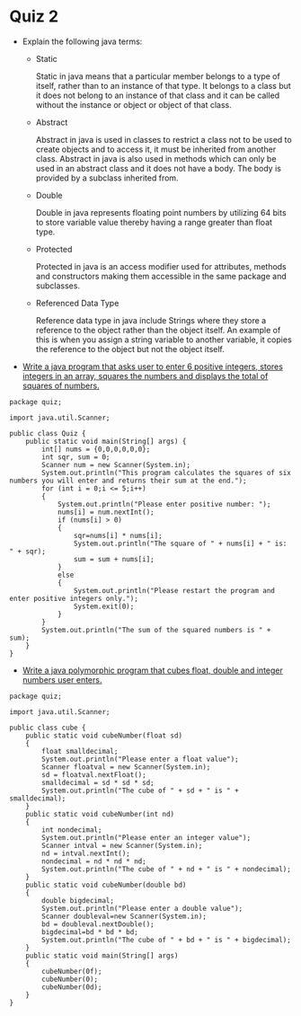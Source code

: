 # Quiz 2

* Explain the following java terms:
    * Static
        <p>Static in java means that a particular member belongs to a type of itself, rather than to an instance of that type. It belongs to a class but it does not belong to an instance of that class and it can be called without the instance or object or object of that class.</p>
    * Abstract
        <p>Abstract in java is used in classes to restrict a class not to be used to create objects and to access it, it must be inherited from another class. Abstract in java is also used in methods which can only be used in an abstract class and it does not have a body. The body is provided by a subclass inherited from.</p>
    * Double
        <p>Double in java represents floating point numbers by utilizing 64 bits to store variable value thereby having a range greater than float type.</p>
    * Protected
        <p>Protected in java is an access modifier used for attributes, methods and constructors making them accessible in the same package and subclasses.</p>
    * Referenced Data Type
        <p>Reference data type in java include Strings where they store a reference to the object rather than the object itself. An example of this is when you assign a string variable to another variable, it copies the reference to the object but not the object itself.</p>

* <a href="https://github.com/olivernjeru/apt/blob/main/apt3040/NetBeansProjects/quiz2/src/quiz2/Quiz2.java">Write a java program that asks user to enter 6 positive integers,  stores integers in an array, squares the numbers and displays the total of squares of numbers.</a>
```
package quiz;

import java.util.Scanner;

public class Quiz {
    public static void main(String[] args) {
        int[] nums = {0,0,0,0,0,0};
        int sqr, sum = 0;
        Scanner num = new Scanner(System.in);
        System.out.println("This program calculates the squares of six numbers you will enter and returns their sum at the end.");
        for (int i = 0;i <= 5;i++)
        {
            System.out.println("Please enter positive number: ");
            nums[i] = num.nextInt();
            if (nums[i] > 0)
            {
                sqr=nums[i] * nums[i];
                System.out.println("The square of " + nums[i] + " is: " + sqr);
                sum = sum + nums[i];
            }
            else
            {
                System.out.println("Please restart the program and enter positive integers only.");
                System.exit(0);
            }
        }
        System.out.println("The sum of the squared numbers is " + sum);
    }
}
```

* <a href="https://github.com/olivernjeru/apt/blob/main/apt3040/NetBeansProjects/quiz2/src/quiz2/Cube.java">Write a java polymorphic program that cubes float, double and integer numbers user enters.</a>
```
package quiz;

import java.util.Scanner;

public class cube {
    public static void cubeNumber(float sd)
    {
        float smalldecimal;
        System.out.println("Please enter a float value");
        Scanner floatval = new Scanner(System.in);
        sd = floatval.nextFloat();
        smalldecimal = sd * sd * sd;
        System.out.println("The cube of " + sd + " is " + smalldecimal);
    }
    public static void cubeNumber(int nd)
    {
        int nondecimal;
        System.out.println("Please enter an integer value");
        Scanner intval = new Scanner(System.in);
        nd = intval.nextInt();
        nondecimal = nd * nd * nd;
        System.out.println("The cube of " + nd + " is " + nondecimal);
    }
    public static void cubeNumber(double bd)
    {
        double bigdecimal;
        System.out.println("Please enter a double value");
        Scanner doubleval=new Scanner(System.in);
        bd = doubleval.nextDouble();
        bigdecimal=bd * bd * bd;
        System.out.println("The cube of " + bd + " is " + bigdecimal);
    }
    public static void main(String[] args)
    {
        cubeNumber(0f);
        cubeNumber(0);
        cubeNumber(0d);
    }
}
```
